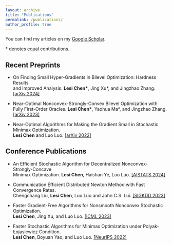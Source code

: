 ```yaml
---
layout: archive
title: "Publications"
permalink: /publications/
author_profile: true
---
```


You can find my articles on my [Google Scholar](https://scholar.google.com/citations?user=ynGzhugAAAAJ&hl=en&oi=ao). 

 \* denotes equal contributions.

## Recent Preprints 

* On Finding Small Hyper-Gradients in Bilevel Optimization: Hardness Results \
  and Improved Analysis. **Lesi Chen\***, Jing Xu\*, and Jingzhao Zhang. [[arXiv 2024]](https://arxiv.org/abs/2301.00712)
  
* Near-Optimal Nonconvex-Strongly-Convex Bilevel Optimization with \
  Fully First-Order Oracles. **Lesi Chen\***, Yaohua Ma\*, and Jingzhao Zhang. [[arXiv 2023]](https://arxiv.org/abs/2306.14853)

* Near-Optimal Algorithms for Making the Gradient Small in Stochastic Minimax Optimization. \
  **Lesi Chen** and Luo Luo. [[arXiv 2022]](https://arxiv.org/abs/2208.05925)

## Conference Publications

* An Efficient Stochastic Algorithm for Decentralized Nonconvex-Strongly-Concave \
  Minimax Optimization. **Lesi Chen**, Haishan Ye, Luo Luo. [[AISTATS 2024]](https://arxiv.org/abs/2212.02387)

* Communication Efficient Distributed Newton Method with Fast Convergence Rates. \
  Chengchang Liu, **Lesi Chen**, Luo Luo and John C.S. Lui. [[SIGKDD 2023]](https://arxiv.org/abs/2305.17945)

  
* Faster Gradient-Free Algorithms for Nonsmooth Nonconvex Stochastic Optimization. \
  **Lesi Chen**, Jing Xu, and Luo Luo. [[ICML 2023]](https://arxiv.org/abs/2301.06428)
  

* Faster Stochastic Algorithms for Minimax Optimization under Polyak-Łojasiewicz Condition. \
  **Lesi Chen**, Boyuan Yao, and Luo Luo. [[NeurIPS 2022]](https://arxiv.org/abs/2307.15868) 
  
  
